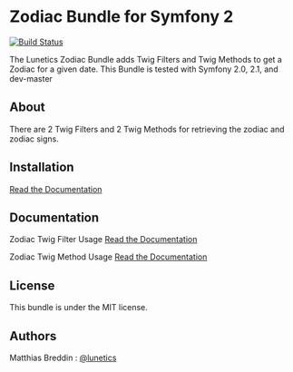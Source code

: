 Zodiac Bundle for Symfony 2
===========================
[![Build Status](https://secure.travis-ci.org/lunetics/ZodiacBundle.png)](http://travis-ci.org/lunetics/ZodiacBundle)

The Lunetics Zodiac Bundle adds Twig Filters and Twig Methods to get a Zodiac for a given date. This Bundle is tested with Symfony 2.0, 2.1, and dev-master

About
-----
There are 2 Twig Filters and 2 Twig Methods for retrieving the zodiac and zodiac signs.

Installation
------------
[Read the Documentation](ZodiacBundle/tree/master/Resources/doc/installation.md)

Documentation
-------------
Zodiac Twig Filter Usage
[Read the Documentation](ZodiacBundle/tree/master/Resources/doc/filter_usage.md)

Zodiac Twig Method Usage
[Read the Documentation](ZodiacBundle/tree/master/Resources/doc/method_usage.md)

License
-------
This bundle is under the MIT license.

Authors
-------
Matthias Breddin : [@lunetics](https://github.com/lunetics)

